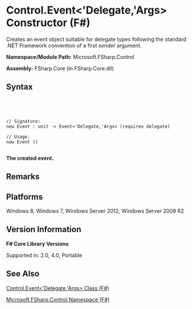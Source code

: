 # Control.Event<'Delegate,'Args> Constructor (F#)

Creates an event object suitable for delegate types following the standard .NET Framework convention of a first *sender* argument.

**Namespace/Module Path:** Microsoft.FSharp.Control

**Assembly:** FSharp.Core (in FSharp.Core.dll)


## Syntax



```




// Signature:
new Event : unit -> Event<'Delegate,'Args> (requires delegate)

// Usage:
new Event ()


```




**The created event.**
## Remarks

## Platforms
Windows 8, Windows 7, Windows Server 2012, Windows Server 2008 R2


## Version Information
**F# Core Library Versions**

Supported in: 2.0, 4.0, Portable




## See Also
[Control.Event&#60;'Delegate,'Args&#62; Class &#40;F&#35;&#41;](Control.Event%5B%27Delegate%2C%27Args%5D-Class-%5BFSharp%5D.md)

[Microsoft.FSharp.Control Namespace &#40;F&#35;&#41;](Microsoft.FSharp.Control-Namespace-%5BFSharp%5D.md)

